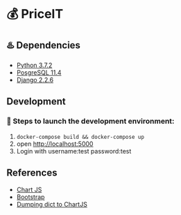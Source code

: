 # :moneybag: PriceIT

## :hotsprings: Dependencies
* [Python 3.7.2](https://www.python.org/downloads/release/python-360/)
* [PosgreSQL 11.4](https://www.postgresql.org/)
* [Django 2.2.6](https://www.djangoproject.com/)

## Development

### :construction: Steps to launch the development environment:
1. `docker-compose build && docker-compose up`
2. open [http://localhost:5000](hhttp://0.0.0.0:8000)
3. Login with username:test password:test

## References

* [Chart JS](https://www.chartjs.org/)
* [Bootstrap](https://getbootstrap.com/)
* [Dumping dict to ChartJS](https://www.patricksoftwareblog.com/creating-charts-with-chart-js-in-a-flask-application/)